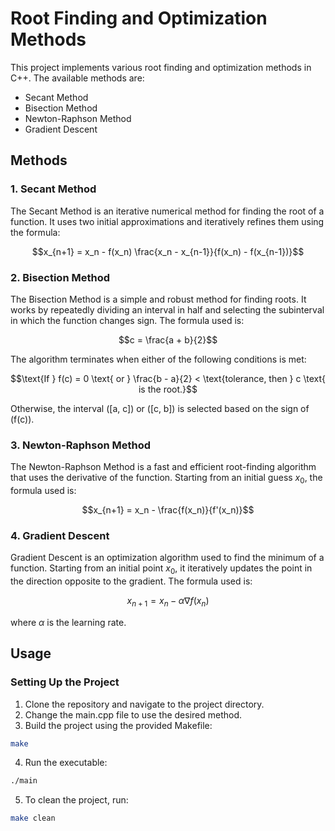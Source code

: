 # Root Finding and Optimization Methods

This project implements various root finding and optimization methods in C++. The available methods are:
- Secant Method
- Bisection Method
- Newton-Raphson Method
- Gradient Descent

## Methods

### 1. Secant Method
The Secant Method is an iterative numerical method for finding the root of a function. It uses two initial approximations and iteratively refines them using the formula:

$$x_{n+1} = x_n - f(x_n) \frac{x_n - x_{n-1}}{f(x_n) - f(x_{n-1})}$$

### 2. Bisection Method
The Bisection Method is a simple and robust method for finding roots. It works by repeatedly dividing an interval in half and selecting the subinterval in which the function changes sign. The formula used is:

$$c = \frac{a + b}{2}$$

The algorithm terminates when either of the following conditions is met:

$$\text{If } f(c) = 0 \text{ or } \frac{b - a}{2} < \text{tolerance, then } c \text{ is the root.}$$

Otherwise, the interval \([a, c]\) or \([c, b]\) is selected based on the sign of \(f(c)\).

### 3. Newton-Raphson Method
The Newton-Raphson Method is a fast and efficient root-finding algorithm that uses the derivative of the function. Starting from an initial guess $x_0$, the formula used is:

$$x_{n+1} = x_n - \frac{f(x_n)}{f'(x_n)}$$

### 4. Gradient Descent
Gradient Descent is an optimization algorithm used to find the minimum of a function. Starting from an initial point $x_0$, it iteratively updates the point in the direction opposite to the gradient. The formula used is:

$$x_{n+1} = x_n - \alpha \nabla f(x_n)$$

where $\alpha$ is the learning rate.

## Usage

### Setting Up the Project

1. Clone the repository and navigate to the project directory.
2. Change the main.cpp file to use the desired method.
3. Build the project using the provided Makefile:
```bash
make
```
4. Run the executable:
```bash
./main
```
5. To clean the project, run:
```bash
make clean
```
